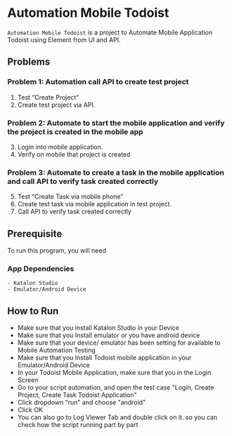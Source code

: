 # Automation Mobile Todoist 

`Automation Mobile Todoist` is a project to Automate Mobile Application Todoist using Element from UI and API.

## Problems 
### Problem 1: Automation call API to create test project
1. Test “Create Project”
2. Create test project via API.

### Problem 2: Automate to start the mobile application and verify the project is created in the mobile app
3. Login into mobile application.
4. Verify on mobile that project is created

### Problem 3: Automate to create a task in the mobile application and call API to verify task created correctly
5. Test “Create Task via mobile phone”
6. Create test task via mobile application in test project.
7. Call API to verify task created correctly

## Prerequisite
To run this program, you will need

### App Dependencies

```$xslt
- Katalon Studio
- Emulator/Android Device
```

## How to Run

- Make sure that you install Katalon Studio in your Device
- Make sure that you Install emulator or you have android device
- Make sure that your device/ emulator has been setting for available to Mobile Automation Testing
- Make sure that you Install Todoist mobile application in your Emulator/Android Device
- In your Todoist Mobile Application, make sure that you in the Login Screen
- Go to your script automation, and open the test case "Login, Create Project, Create Task Todoist Application"
- Click dropdown "run" and choose "android"
- Click OK
- You can also go to Log Viewer Tab and double click on it. so you can check how the script running part by part


